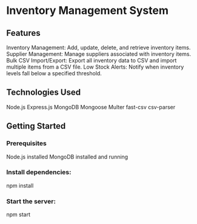 # Inventory Management System

## Features
Inventory Management: Add, update, delete, and retrieve inventory items.
Supplier Management: Manage suppliers associated with inventory items.
Bulk CSV Import/Export: Export all inventory data to CSV and import multiple items from a CSV file.
Low Stock Alerts: Notify when inventory levels fall below a specified threshold.

## Technologies Used
Node.js 
Express.js 
MongoDB 
Mongoose 
Multer 
fast-csv 
csv-parser 

## Getting Started  

### Prerequisites
Node.js installed
MongoDB installed and running

### Install dependencies:
npm install

### Start the server:
npm start
